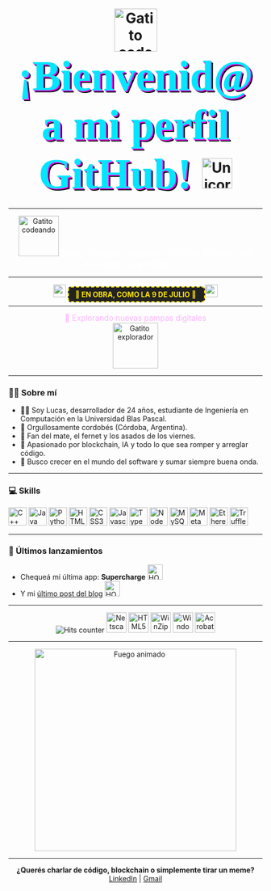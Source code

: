 <!-- Encabezado retro argentino -->
<h1 align="center">
  <img src="https://media.giphy.com/media/JIX9t2j0ZTN9S/giphy.gif" width="85" alt="Gatito codeando" />
  <span style="font-family:Comic Sans MS,Comic Sans,cursive;font-size:3em;color:#00e6ff;text-shadow:2px 2px 0 #ff00ff, 4px 4px 0 #000;">
    ¡Bienvenid@ a mi perfil GitHub!
  </span>
  <img src="https://media.giphy.com/media/13CoXDiaCcCoyk/giphy.gif" width="60" alt="Unicornio pixelado" />
</h1>

---

<div align="center">
  <img src="https://media.giphy.com/media/JIX9t2j0ZTN9S/giphy.gif" width="80" alt="Gatito codeando" />
  <span style="font-size:1.3em; color:#fff;">
    Mate, código y memes: la Santa Trinidad del developer argentino 🇦🇷
  </span>
</div>

---

<div align="center">
  <img src="https://em-content.zobj.net/source/microsoft/378/warning_26a0-fe0f.png" width="25"/>
  <span style="background: #222; color: #ffe600; font-weight: bold; padding: 5px 12px; border-radius: 6px; border: 2px dashed #ffe600;">
    🚧 EN OBRA, COMO LA 9 DE JULIO 🚧
  </span>
  <img src="https://em-content.zobj.net/source/microsoft/378/warning_26a0-fe0f.png" width="25"/>
</div>

---

<div align="center">
  <span style="color:#ffb3ff;font-size:1.1em;">🐾 Explorando nuevas pampas digitales</span>
  <br>
  <img src="https://media.giphy.com/media/3oriO0OEd9QIDdllqo/giphy.gif" width="90" alt="Gatito explorador" />
</div>

---

### 🙋‍♂️ Sobre mí

- 🧑‍💻 Soy Lucas, desarrollador de 24 años, estudiante de Ingeniería en Computación en la Universidad Blas Pascal.
- 📍 Orgullosamente cordobés (Córdoba, Argentina).
- 🧉 Fan del mate, el fernet y los asados de los viernes.
- 🤖 Apasionado por blockchain, IA y todo lo que sea romper y arreglar código.
- 🚀 Busco crecer en el mundo del software y sumar siempre buena onda.

---

### 💻 Skills

<p align="left">
  <img src="https://raw.githubusercontent.com/danielcranney/readme-generator/main/public/icons/skills/cplusplus-colored.svg" width="36" alt="C++" />
  <img src="https://raw.githubusercontent.com/danielcranney/readme-generator/main/public/icons/skills/java-colored.svg" width="36" alt="Java" />
  <img src="https://raw.githubusercontent.com/danielcranney/readme-generator/main/public/icons/skills/python-colored.svg" width="36" alt="Python" />
  <img src="https://raw.githubusercontent.com/danielcranney/readme-generator/main/public/icons/skills/html5-colored.svg" width="36" alt="HTML5" />
  <img src="https://raw.githubusercontent.com/danielcranney/readme-generator/main/public/icons/skills/css3-colored.svg" width="36" alt="CSS3" />
  <img src="https://raw.githubusercontent.com/danielcranney/readme-generator/main/public/icons/skills/javascript-colored.svg" width="36" alt="Javascript" />
  <img src="https://raw.githubusercontent.com/danielcranney/readme-generator/main/public/icons/skills/typescript-colored.svg" width="36" alt="TypeScript" />
  <img src="https://raw.githubusercontent.com/danielcranney/readme-generator/main/public/icons/skills/nodejs-colored.svg" width="36" alt="NodeJS" />
  <img src="https://raw.githubusercontent.com/danielcranney/readme-generator/main/public/icons/skills/mysql-colored.svg" width="36" alt="MySQL" />
  <img src="https://raw.githubusercontent.com/danielcranney/readme-generator/main/public/icons/skills/metamask-colored.svg" width="36" alt="MetaMask" />
  <img src="https://raw.githubusercontent.com/danielcranney/readme-generator/main/public/icons/skills/ethereum-colored.svg" width="36" alt="Ethereum" />
  <img src="https://raw.githubusercontent.com/danielcranney/readme-generator/main/public/icons/skills/truffle-colored.svg" width="36" alt="Truffle" />
</p>

---

### 🚦 Últimos lanzamientos

- Chequeá mi última app: **Supercharge** <img src="https://media.giphy.com/media/l0MYt5jPR6QX5pnqM/giphy.gif" width="30" alt="HOT"/>
- Y mi [último post del blog](#) <img src="https://media.giphy.com/media/l0MYt5jPR6QX5pnqM/giphy.gif" width="30" alt="HOT"/>

---

<div align="center">
  <img src="https://www.cutercounter.com/hits.php?id=hrxpnxk&nd=6&style=1" alt="Hits counter" />
  <img src="https://www.pngrepo.com/png/303231/512/netscape.png" width="40" alt="Netscape Now!" />
  <img src="https://www.w3.org/html/logo/downloads/HTML5_Badge_512.png" width="40" alt="HTML5" />
  <img src="https://winworldpc.com/res/img/winzip.png" width="40" alt="WinZip" />
  <img src="https://upload.wikimedia.org/wikipedia/commons/5/5f/Windows_logo_-_1992.svg" width="40" alt="Windows 95" />
  <img src="https://upload.wikimedia.org/wikipedia/commons/1/1b/Adobe_Acrobat_Reader_DC_icon.svg" width="40" alt="Acrobat Reader" />
</div>

---

<div align="center">
  <img src="https://media.giphy.com/media/3oEjI6SIIHBdRxXI40/giphy.gif" width="400" alt="Fuego animado" />
</div>

---

<p align="center">
  <b>¿Querés charlar de código, blockchain o simplemente tirar un meme?</b><br/>
  <a href="https://www.linkedin.com/in/lucas-manuel-moyano-gomez-9023b717a/">LinkedIn</a> | <a href="mailto:gomezmanulm@gmail.com">Gmail</a>
</p>
